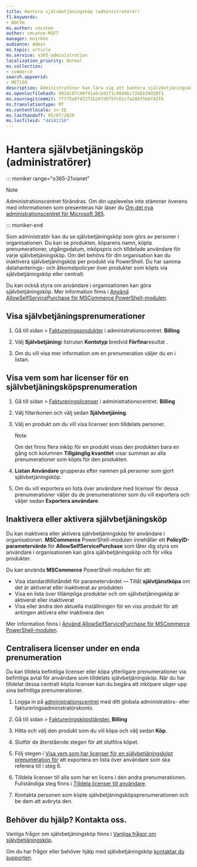 ```yaml
---
title: Hantera självbetjäningsköp (administratörer)
f1.keywords:
- NOCSH
ms.author: cmcatee
author: cmcatee-MSFT
manager: mnirkhe
audience: Admin
ms.topic: article
ms.service: o365-administration
localization_priority: Normal
ms.collection:
- commerce
search.appverid:
- MET150
description: Administratörer kan lära sig att hantera självbetjäningsköp som görs av användare i organisationen.
ms.openlocfilehash: 991dc87c40f41a6cbd2f1c08d4bc72bbb34d28f1
ms.sourcegitcommit: 7ff75a0f45371b247d975fc61cfa286f5b6f42f6
ms.translationtype: MT
ms.contentlocale: sv-SE
ms.lasthandoff: 05/07/2020
ms.locfileid: "44141156"
---
```

# <a name="manage-self-service-purchases-admin"></a>Hantera självbetjäningsköp (administratörer)

::: moniker range="o365-21vianet"

> [!NOTE]
> Administrationscentret förändras. Om din upplevelse inte stämmer överens med informationen som presenteras här läser du [Om det nya administrationscentret för Microsoft 365](https://docs.microsoft.com/microsoft-365/admin/microsoft-365-admin-center-preview?view=o365-21vianet).

::: moniker-end

Som administratör kan du se självbetjäningsköp som görs av personer i organisationen. Du kan se produkten, köparens namn, köpta prenumerationer, utgångsdatum, inköpspris och tilldelade användare för varje självbetjäningsköp. Om det behövs för din organisation kan du inaktivera självbetjäningsköp per produkt via PowerShell. Du har samma datahanterings- och åtkomstpolicyer över produkter som köpts via självbetjäningsköp eller centralt.

Du kan också styra om användare i organisationen kan göra självbetjäningsköp. Mer information finns i [Använd AllowSelfServicePurchase för MSCommerce PowerShell-modulen](allowselfservicepurchase-powershell.md).

## <a name="view-self-service-subscriptions"></a>Visa självbetjäningsprenumerationer

1. Gå till sidan > <a href="https://go.microsoft.com/fwlink/p/?linkid=842054" target="_blank">Faktureringsprodukter</a> i administrationscentret. **Billing**

2. Välj **Självbetjäning**i listrutan **Kontotyp** bredvid **Förfina**resultat .

3. Om du vill visa mer information om en prenumeration väljer du en i listan.

## <a name="view-who-has-licenses-for-a-self-service-purchase-subscription"></a>Visa vem som har licenser för en självbetjäningsköpsprenumeration

1. Gå till sidan > <a href="https://go.microsoft.com/fwlink/p/?linkid=842264" target="_blank">Faktureringslicenser</a> i administrationscentret. **Billing**

2. Välj filterikonen och välj sedan **Självbetjäning**.

3. Välj en produkt om du vill visa licenser som tilldelats personer.

    > [!NOTE]
    > Om det finns flera inköp för en produkt visas den produkten bara en gång och kolumnen **Tillgänglig kvantitet** visar summan av alla prenumerationer som köpts för den produkten.

4. **Listan Användare** grupperas efter namnen på personer som gjort självbetjäningsköp.

5. Om du vill exportera en lista över användare med licenser för dessa prenumerationer väljer du de prenumerationer som du vill exportera och väljer sedan **Exportera användare**.

## <a name="disable-or-enable-self-service-purchases"></a>Inaktivera eller aktivera självbetjäningsköp

Du kan inaktivera eller aktivera självbetjäningsköp för användare i organisationen. **MSCommerce** PowerShell-modulen innehåller ett **PolicyID-parametervärde** för **AllowSelfServicePurchase** som låter dig styra om användare i organisationen kan göra självbetjäningsköp och för vilka produkter.

Du kan använda **MSCommerce** PowerShell-modulen för att:

- Visa standardtillståndet för parametervärdet &mdash; Tillåt **självtjänstköpa** om det är aktiverat eller inaktiverat av produkten
- Visa en lista över tillämpliga produkter och om självbetjäningsköp är aktiverat eller inaktiverat
- Visa eller ändra den aktuella inställningen för en viss produkt för att antingen aktivera eller inaktivera den

Mer information finns i [Använd AllowSelfServicePurchase för MSCommerce PowerShell-modulen](allowselfservicepurchase-powershell.md).

## <a name="centralize-licenses-under-a-single-subscription"></a>Centralisera licenser under en enda prenumeration

Du kan tilldela befintliga licenser eller köpa ytterligare prenumerationer via befintliga avtal för användare som tilldelats självbetjäningsköp. När du har tilldelat dessa centralt köpta licenser kan du begära att inköpare säger upp sina befintliga prenumerationer.

1. Logga in på <a href="https://go.microsoft.com/fwlink/p/?linkid=2024339" target="_blank">administrationscentret</a> med ditt globala administratörs- eller faktureringsadministratörskonto.

2. Gå till sidan > <a href="https://go.microsoft.com/fwlink/p/?linkid=868433" target="_blank">Faktureringsköpstjänster.</a> **Billing**

3. Hitta och välj den produkt som du vill köpa och välj sedan **Köp.**

4. Slutför de återstående stegen för att slutföra köpet.

5. Följ stegen i [Visa vem som har licenser för en självbetjäningsköpt prenumeration för](#view-who-has-licenses-for-a-self-service-purchase-subscription) att exportera en lista över användare som ska referera till i steg 6.

6. Tilldela licenser till alla som har en licens i den andra prenumerationen. Fullständiga steg finns i [Tilldela licenser till användare](../../admin/manage/assign-licenses-to-users.md).

7. Kontakta personen som köpte självbetjäningsköpsprenumerationen och be dem att avbryta den.

## <a name="need-help-contact-us"></a>Behöver du hjälp? Kontakta oss.

Vanliga frågor om självbetjäningsköp finns i [Vanliga frågor om självbetjäningsköp](self-service-purchase-faq.md).

Om du har frågor eller behöver hjälp med självbetjäningsköp [kontaktar du supporten](../../admin/contact-support-for-business-products.md).
